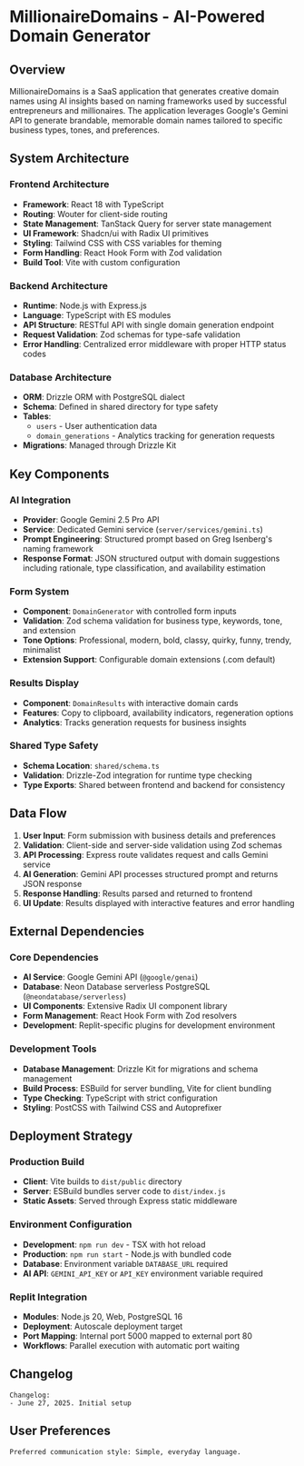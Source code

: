# MillionaireDomains - AI-Powered Domain Generator

## Overview

MillionaireDomains is a SaaS application that generates creative domain names using AI insights based on naming frameworks used by successful entrepreneurs and millionaires. The application leverages Google's Gemini API to generate brandable, memorable domain names tailored to specific business types, tones, and preferences.

## System Architecture

### Frontend Architecture
- **Framework**: React 18 with TypeScript
- **Routing**: Wouter for client-side routing
- **State Management**: TanStack Query for server state management
- **UI Framework**: Shadcn/ui with Radix UI primitives
- **Styling**: Tailwind CSS with CSS variables for theming
- **Form Handling**: React Hook Form with Zod validation
- **Build Tool**: Vite with custom configuration

### Backend Architecture
- **Runtime**: Node.js with Express.js
- **Language**: TypeScript with ES modules
- **API Structure**: RESTful API with single domain generation endpoint
- **Request Validation**: Zod schemas for type-safe validation
- **Error Handling**: Centralized error middleware with proper HTTP status codes

### Database Architecture
- **ORM**: Drizzle ORM with PostgreSQL dialect
- **Schema**: Defined in shared directory for type safety
- **Tables**: 
  - `users` - User authentication data
  - `domain_generations` - Analytics tracking for generation requests
- **Migrations**: Managed through Drizzle Kit

## Key Components

### AI Integration
- **Provider**: Google Gemini 2.5 Pro API
- **Service**: Dedicated Gemini service (`server/services/gemini.ts`)
- **Prompt Engineering**: Structured prompt based on Greg Isenberg's naming framework
- **Response Format**: JSON structured output with domain suggestions including rationale, type classification, and availability estimation

### Form System
- **Component**: `DomainGenerator` with controlled form inputs
- **Validation**: Zod schema validation for business type, keywords, tone, and extension
- **Tone Options**: Professional, modern, bold, classy, quirky, funny, trendy, minimalist
- **Extension Support**: Configurable domain extensions (.com default)

### Results Display
- **Component**: `DomainResults` with interactive domain cards
- **Features**: Copy to clipboard, availability indicators, regeneration options
- **Analytics**: Tracks generation requests for business insights

### Shared Type Safety
- **Schema Location**: `shared/schema.ts`
- **Validation**: Drizzle-Zod integration for runtime type checking
- **Type Exports**: Shared between frontend and backend for consistency

## Data Flow

1. **User Input**: Form submission with business details and preferences
2. **Validation**: Client-side and server-side validation using Zod schemas
3. **API Processing**: Express route validates request and calls Gemini service
4. **AI Generation**: Gemini API processes structured prompt and returns JSON response
5. **Response Handling**: Results parsed and returned to frontend
6. **UI Update**: Results displayed with interactive features and error handling

## External Dependencies

### Core Dependencies
- **AI Service**: Google Gemini API (`@google/genai`)
- **Database**: Neon Database serverless PostgreSQL (`@neondatabase/serverless`)
- **UI Components**: Extensive Radix UI component library
- **Form Management**: React Hook Form with Zod resolvers
- **Development**: Replit-specific plugins for development environment

### Development Tools
- **Database Management**: Drizzle Kit for migrations and schema management
- **Build Process**: ESBuild for server bundling, Vite for client bundling
- **Type Checking**: TypeScript with strict configuration
- **Styling**: PostCSS with Tailwind CSS and Autoprefixer

## Deployment Strategy

### Production Build
- **Client**: Vite builds to `dist/public` directory
- **Server**: ESBuild bundles server code to `dist/index.js`
- **Static Assets**: Served through Express static middleware

### Environment Configuration
- **Development**: `npm run dev` - TSX with hot reload
- **Production**: `npm run start` - Node.js with bundled code
- **Database**: Environment variable `DATABASE_URL` required
- **AI API**: `GEMINI_API_KEY` or `API_KEY` environment variable required

### Replit Integration
- **Modules**: Node.js 20, Web, PostgreSQL 16
- **Deployment**: Autoscale deployment target
- **Port Mapping**: Internal port 5000 mapped to external port 80
- **Workflows**: Parallel execution with automatic port waiting

## Changelog

```
Changelog:
- June 27, 2025. Initial setup
```

## User Preferences

```
Preferred communication style: Simple, everyday language.
```